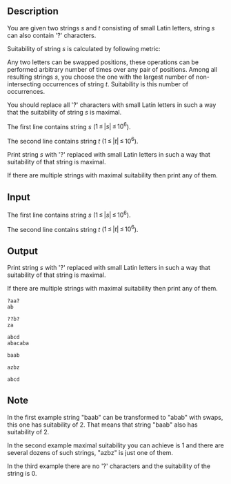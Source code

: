 ## Description

<div><p>You are given two strings <span class="tex-span"><i>s</i></span> and <span class="tex-span"><i>t</i></span> consisting of small Latin letters, string <span class="tex-span"><i>s</i></span> can also contain <span class="tex-font-style-tt">'?'</span> characters. </p><p><span class="tex-font-style-it">Suitability</span> of string <span class="tex-span"><i>s</i></span> is calculated by following metric:</p><p>Any two letters can be swapped positions, these operations can be performed arbitrary number of times over any pair of positions. Among all resulting strings <span class="tex-span"><i>s</i></span>, you choose the one with the largest number of <span class="tex-font-style-bf">non-intersecting</span> occurrences of string <span class="tex-span"><i>t</i></span>. <span class="tex-font-style-it">Suitability</span> is this number of occurrences.</p><p>You should replace all <span class="tex-font-style-tt">'?'</span> characters with small Latin letters in such a way that the <span class="tex-font-style-it">suitability</span> of string <span class="tex-span"><i>s</i></span> is maximal.</p></div><div class="input-specification"><p>The first line contains string <span class="tex-span"><i>s</i></span> (<span class="tex-span">1 ≤ |<i>s</i>| ≤ 10<sup class="upper-index">6</sup></span>).</p><p>The second line contains string <span class="tex-span"><i>t</i></span> (<span class="tex-span">1 ≤ |<i>t</i>| ≤ 10<sup class="upper-index">6</sup></span>).</p></div><div class="output-specification"><p>Print string <span class="tex-span"><i>s</i></span> with <span class="tex-font-style-tt">'?'</span> replaced with small Latin letters in such a way that <span class="tex-font-style-it">suitability</span> of that string is maximal.</p><p>If there are multiple strings with maximal <span class="tex-font-style-it">suitability</span> then print any of them.</p></div>

## Input

<p>The first line contains string <span class="tex-span"><i>s</i></span> (<span class="tex-span">1 ≤ |<i>s</i>| ≤ 10<sup class="upper-index">6</sup></span>).</p><p>The second line contains string <span class="tex-span"><i>t</i></span> (<span class="tex-span">1 ≤ |<i>t</i>| ≤ 10<sup class="upper-index">6</sup></span>).</p>

## Output

<p>Print string <span class="tex-span"><i>s</i></span> with <span class="tex-font-style-tt">'?'</span> replaced with small Latin letters in such a way that <span class="tex-font-style-it">suitability</span> of that string is maximal.</p><p>If there are multiple strings with maximal <span class="tex-font-style-it">suitability</span> then print any of them.</p>





```input1
?aa?
ab

```




```input2
??b?
za

```




```input3
abcd
abacaba

```




```output1
baab

```




```output2
azbz

```




```output3
abcd

```



## Note

<p>In the first example string <span class="tex-font-style-tt">"baab"</span> can be transformed to <span class="tex-font-style-tt">"abab"</span> with swaps, this one has <span class="tex-font-style-it">suitability</span> of <span class="tex-font-style-tt">2</span>. That means that string <span class="tex-font-style-tt">"baab"</span> also has <span class="tex-font-style-it">suitability</span> of <span class="tex-font-style-tt">2</span>.</p><p>In the second example maximal <span class="tex-font-style-it">suitability</span> you can achieve is <span class="tex-font-style-tt">1</span> and there are several dozens of such strings, <span class="tex-font-style-tt">"azbz"</span> is just one of them.</p><p>In the third example there are no <span class="tex-font-style-tt">'?'</span> characters and the <span class="tex-font-style-it">suitability</span> of the string is <span class="tex-font-style-tt">0</span>.</p>

